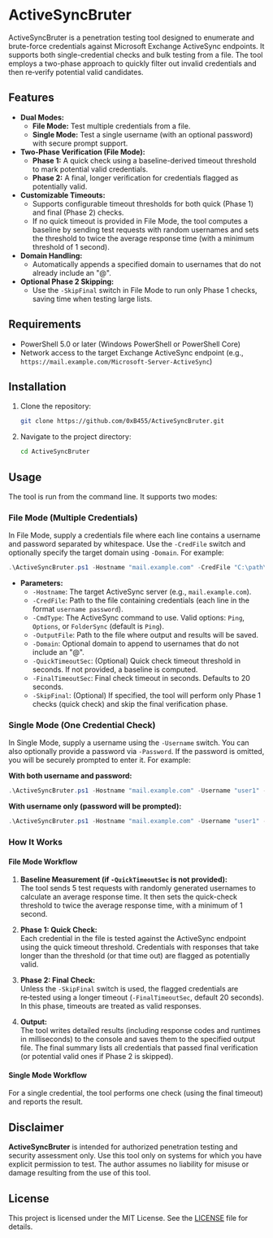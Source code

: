 # ActiveSyncBruter

ActiveSyncBruter is a penetration testing tool designed to enumerate and brute-force credentials against Microsoft Exchange ActiveSync endpoints. It supports both single-credential checks and bulk testing from a file. The tool employs a two-phase approach to quickly filter out invalid credentials and then re‑verify potential valid candidates.

## Features

- **Dual Modes:**  
  - **File Mode:** Test multiple credentials from a file.  
  - **Single Mode:** Test a single username (with an optional password) with secure prompt support.
- **Two-Phase Verification (File Mode):**  
  - **Phase 1:** A quick check using a baseline-derived timeout threshold to mark potential valid credentials.  
  - **Phase 2:** A final, longer verification for credentials flagged as potentially valid.
- **Customizable Timeouts:**  
  - Supports configurable timeout thresholds for both quick (Phase 1) and final (Phase 2) checks.
  - If no quick timeout is provided in File Mode, the tool computes a baseline by sending test requests with random usernames and sets the threshold to twice the average response time (with a minimum threshold of 1 second).
- **Domain Handling:**  
  - Automatically appends a specified domain to usernames that do not already include an "@".
- **Optional Phase 2 Skipping:**  
  - Use the `-SkipFinal` switch in File Mode to run only Phase 1 checks, saving time when testing large lists.

## Requirements

- PowerShell 5.0 or later (Windows PowerShell or PowerShell Core)
- Network access to the target Exchange ActiveSync endpoint (e.g., `https://mail.example.com/Microsoft-Server-ActiveSync`)

## Installation

1. Clone the repository:

   ```bash
   git clone https://github.com/0xB455/ActiveSyncBruter.git
   ```

2. Navigate to the project directory:

   ```bash
   cd ActiveSyncBruter
   ```

## Usage

The tool is run from the command line. It supports two modes:

### File Mode (Multiple Credentials)

In File Mode, supply a credentials file where each line contains a username and password separated by whitespace. Use the `-CredFile` switch and optionally specify the target domain using `-Domain`. For example:

```powershell
.\ActiveSyncBruter.ps1 -Hostname "mail.example.com" -CredFile "C:\path\to\credentials.txt" -CmdType Ping -OutputFile "C:\path\to\output.txt" -Domain "example.com"
```

- **Parameters:**
  - `-Hostname`: The target ActiveSync server (e.g., `mail.example.com`).
  - `-CredFile`: Path to the file containing credentials (each line in the format `username password`).
  - `-CmdType`: The ActiveSync command to use. Valid options: `Ping`, `Options`, or `FolderSync` (default is `Ping`).
  - `-OutputFile`: Path to the file where output and results will be saved.
  - `-Domain`: Optional domain to append to usernames that do not include an "@".
  - `-QuickTimeoutSec`: (Optional) Quick check timeout threshold in seconds. If not provided, a baseline is computed.
  - `-FinalTimeoutSec`: Final check timeout in seconds. Defaults to 20 seconds.
  - `-SkipFinal`: (Optional) If specified, the tool will perform only Phase 1 checks (quick check) and skip the final verification phase.

### Single Mode (One Credential Check)

In Single Mode, supply a username using the `-Username` switch. You can also optionally provide a password via `-Password`. If the password is omitted, you will be securely prompted to enter it. For example:

**With both username and password:**

```powershell
.\ActiveSyncBruter.ps1 -Hostname "mail.example.com" -Username "user1" -Password "SuperSecret123" -CmdType Ping -OutputFile "C:\path\to\output.txt" -Domain "example.com"
```

**With username only (password will be prompted):**

```powershell
.\ActiveSyncBruter.ps1 -Hostname "mail.example.com" -Username "user1" -CmdType Ping -OutputFile "C:\path\to\output.txt" -Domain "example.com"
```

### How It Works

#### File Mode Workflow

1. **Baseline Measurement (if `-QuickTimeoutSec` is not provided):**  
   The tool sends 5 test requests with randomly generated usernames to calculate an average response time. It then sets the quick-check threshold to twice the average response time, with a minimum of 1 second.

2. **Phase 1: Quick Check:**  
   Each credential in the file is tested against the ActiveSync endpoint using the quick timeout threshold. Credentials with responses that take longer than the threshold (or that time out) are flagged as potentially valid.

3. **Phase 2: Final Check:**  
   Unless the `-SkipFinal` switch is used, the flagged credentials are re‑tested using a longer timeout (`-FinalTimeoutSec`, default 20 seconds). In this phase, timeouts are treated as valid responses.

4. **Output:**  
   The tool writes detailed results (including response codes and runtimes in milliseconds) to the console and saves them to the specified output file. The final summary lists all credentials that passed final verification (or potential valid ones if Phase 2 is skipped).

#### Single Mode Workflow

For a single credential, the tool performs one check (using the final timeout) and reports the result.

## Disclaimer

**ActiveSyncBruter** is intended for authorized penetration testing and security assessment only. Use this tool only on systems for which you have explicit permission to test. The author assumes no liability for misuse or damage resulting from the use of this tool.

## License

This project is licensed under the MIT License. See the [LICENSE](LICENSE) file for details.
